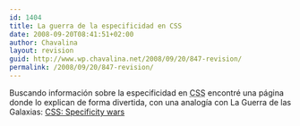 ```yaml
---
id: 1404
title: La guerra de la especificidad en CSS
date: 2008-09-20T08:41:51+02:00
author: Chavalina
layout: revision
guid: http://www.wp.chavalina.net/2008/09/20/847-revision/
permalink: /2008/09/20/847-revision/
---
```

Buscando información sobre la especificidad en <acronym title="Cascade Style Sheets">CSS</acronym> encontré una página donde lo explican de forma divertida, con una analog&iacute;a con La Guerra de las Galaxias: <a href="http://www.stuffandnonsense.co.uk/archives/css_specificity_wars.html" target="_blank">CSS: Specificity wars</a>